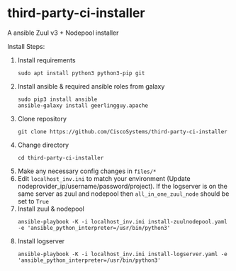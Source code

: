# third-party-ci-installer
A ansible Zuul v3 + Nodepool installer

Install Steps:
1. Install requirements
   ```
   sudo apt install python3 python3-pip git
   ```
2. Install ansible & required ansible roles from galaxy
   ```
   sudo pip3 install ansible
   ansible-galaxy install geerlingguy.apache
   ```
3. Clone repository
   ```
   git clone https://github.com/CiscoSystems/third-party-ci-installer
   ```    
4. Change directory
   ```
   cd third-party-ci-installer
   ```
5. Make any necessary config changes in ```files/*```
6. Edit ```localhost_inv.ini``` to match your environment (Update nodeprovider_ip/username/password/project). If the logserver is on the same server as zuul and nodepool then ```all_in_one_zuul_node``` should be set to ```True```
7. Install zuul & nodepool
   ```
   ansible-playbook -K -i localhost_inv.ini install-zuulnodepool.yaml -e 'ansible_python_interpreter=/usr/bin/python3'
   ```
8. Install logserver
   ```
   ansible-playbook -K -i localhost_inv.ini install-logserver.yaml -e 'ansible_python_interpreter=/usr/bin/python3'
   ```
